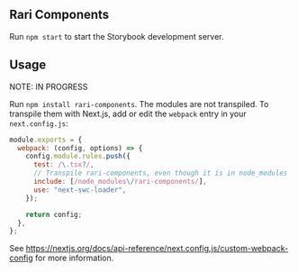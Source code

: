 ## Rari Components

Run `npm start` to start the Storybook development server.

## Usage

NOTE: IN PROGRESS

Run `npm install rari-components`. The modules are not transpiled. To transpile them with Next.js, add or edit the `webpack` entry in your `next.config.js`:

```js
module.exports = {
  webpack: (config, options) => {
    config.module.rules.push({
      test: /\.tsx?/,
      // Transpile rari-components, even though it is in node_modules
      include: [/node_modules\/rari-components/],
      use: "next-swc-loader",
    });

    return config;
  },
};
```

See https://nextjs.org/docs/api-reference/next.config.js/custom-webpack-config for more information.
